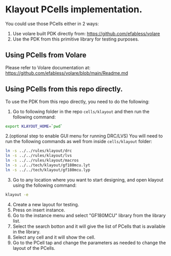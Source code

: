 # Klayout PCells implementation.

You could use those PCells either in 2 ways:
1. Use volare built PDK directly from: https://github.com/efabless/volare
2. Use the PDK from this primitive library for testing purposes.

## Using PCells from Volare
Please refer to Volare documentation at: https://github.com/efabless/volare/blob/main/Readme.md

## Using PCells from this repo directly.
To use the PDK from this repo directly, you need to do the following:
1. Go to following folder in the repo `cells/klayout` and then run the following command:
```bash
export KLAYOUT_HOME=`pwd`
```
2.(optional step to enable GUI menu for running DRC/LVS) You will need to run the following commands as well from inside `cells/klayout` folder:
```bash
ln -s ../../rules/klayout/drc
ln -s ../../rules/klayout/lvs
ln -s ../../rules/klayout/macros
ln -s ../../tech/klayout/gf180mcu.lyt
ln -s ../../tech/klayout/gf180mcu.lyp
```
3. Go to any location where you want to start designing, and open klayout using the following command:
```bash
klayout -e
```
4. Create a new layout for testing.
5. Press on insert instance.
6. Go to the instance menu and select "GF180MCU" library from the library list.
7. Select the search botton and it will give the list of PCells that is available in the library.
8. Select any cell and it will show the cell.
9. Go to the PCell tap and change the parameters as needed to change the layout of the PCells.
